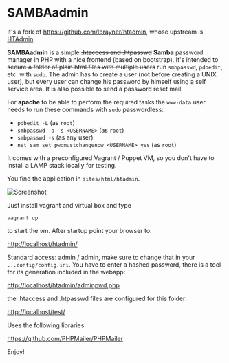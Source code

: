 SAMBAadmin
=======

It's a fork of <https://github.com/lbrayner/htadmin>, whose upstream is
[HTAdmin](https://github.com/soster/htadmin).

**SAMBAadmin** is a simple ~~.htaccess and .htpasswd~~ **Samba** password manager
in PHP with a nice frontend (based on bootstrap). It's intended to ~~secure a
folder of plain html files with multiple users~~ run `smbpasswd`, `pdbedit`, etc.
with `sudo`. The admin has to create a user (not before creating a UNIX user),
but every user can change his password by himself using a self service area. It
is also possible to send a password reset mail.

For **apache** to be able to perform the required tasks the `www-data` user
needs to run these commands with `sudo` passwordless:

- `pdbedit -L` (as `root`)
- `smbpasswd -a -s <USERNAME>` (as `root`)
- `smbpasswd -s` (as any user)
- `net sam set pwdmustchangenow <USERNAME> yes` (as `root`)

It comes with a preconfigured Vagrant / Puppet VM, so you don't have to install a LAMP stack locally for testing.

You find the application in `sites/html/htadmin`.

![Screenshot](screenshot.png "Screenshot")

Just install vagrant and virtual box and type

`vagrant up`
 
to start the vm. After startup point your browser to:

<http://localhost/htadmin/>

Standard access: admin / admin, make sure to change that in your `...config/config.ini`. You have to enter a hashed password, there is a tool for its generation included in the webapp:

<http://localhost/htadmin/adminpwd.php>

the .htaccess and .htpasswd files are configured for this folder:

<http://localhost/test/>

Uses the following libraries:

<https://github.com/PHPMailer/PHPMailer>


Enjoy!
